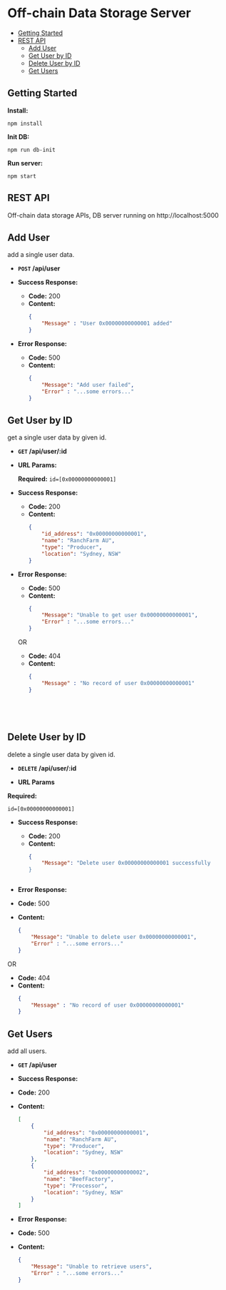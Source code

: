 # Off-chain Data Storage Server
- [Getting Started](#Getting-Started)
- [REST API](#rest-api)
    - [Add User](#Add-User)
    - [Get User by ID](#Get-User-by-ID)
    - [Delete User by ID](#Delete-User-by-ID)
    - [Get Users](#Get-Users)

## Getting Started
**Install:** 
  ```
  npm install
  ```
**Init DB:** 
  ```
  npm run db-init
  ```
**Run server:** 
  ```
  npm start
  ```

## REST API
  Off-chain data storage APIs, DB server running on http://localhost:5000

**Add User**
----
add a single user data.

* **`POST` /api/user** 


* **Success Response:**

  * **Code:** 200 <br />
  * **Content:** 
    ```json
    { 
        "Message" : "User 0x00000000000001 added" 
    }
    ```

* **Error Response:**

  * **Code:** 500 <br />
  * **Content:** 
    ```json
    { 
        "Message": "Add user failed",
        "Error" : "...some errors..."
    }    
    ```



**Get User by ID**
----
get a single user data by given id.

* **`GET` /api/user/:id**


*  **URL Params:**
   
     **Required:** `id=[0x00000000000001]`

* **Success Response:**

  * **Code:** 200 <br />
  * **Content:** 
    ```json
    {
        "id_address": "0x00000000000001",
        "name": "RanchFarm AU",
        "type": "Producer",
        "location": "Sydney, NSW"
    }
    ```

* **Error Response:**

  * **Code:** 500 <br />
  * **Content:** 
    ```json
    { 
        "Message": "Unable to get user 0x00000000000001",
        "Error" : "...some errors..."
    }    
    ```

  OR

  * **Code:** 404 <br />
  * **Content:** 
    ```json
    { 
        "Message" : "No record of user 0x00000000000001" 
    }    
  ```




**Delete User by ID** 
----
delete a single user data by given id.

* **`DELETE`  /api/user/:id**


*  **URL Params**

  **Required:**

  `id=[0x00000000000001]`

* **Success Response:**

  * **Code:** 200 <br />
  * **Content:** 
    ```json
    { 
        "Message": "Delete user 0x00000000000001 successfully 
    }    
  ```

* **Error Response:**

* **Code:** 500 <br />
* **Content:** 
  ```json
  { 
      "Message": "Unable to delete user 0x00000000000001",
      "Error" : "...some errors..."
  }    
  ```
OR

* **Code:** 404 <br />
* **Content:** 
  ```json
  { 
      "Message" : "No record of user 0x00000000000001" 
  }    
  ```


**Get Users**
----
add all users.

* **`GET` /api/user**


* **Success Response:**

* **Code:** 200 <br />
* **Content:**
  ```json
  [
      {
          "id_address": "0x00000000000001",
          "name": "RanchFarm AU",
          "type": "Producer",
          "location": "Sydney, NSW"
      },
      {
          "id_address": "0x00000000000002",
          "name": "BeefFactory",
          "type": "Processor",
          "location": "Sydney, NSW"
      } 
  ]
  ```


* **Error Response:**

* **Code:** 500 <br />
* **Content:**
  ```json
  { 
      "Message": "Unable to retrieve users", 
      "Error" : "...some errors..." 
  }
  ```
        
       
    
        
